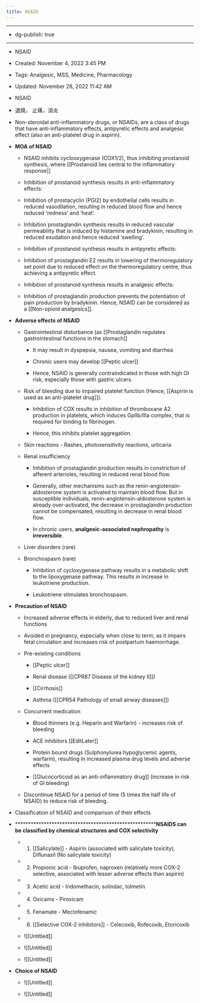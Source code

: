 ```yaml
---
title: NSAID
---
```


- --

- dg-publish: true

- --

- NSAID

- Created: November 4, 2022 3:45 PM

- Tags: Analgesic, MSS, Medicine, Pharmacology

- Updated: November 28, 2022 11:42 AM

- NSAID

- 退燒， 止痛，消炎

- Non-steroidal anti-inflammatory drugs, or NSAIDs, are a class of drugs that have anti-inflammatory effects, antipyretic effects and analgesic effect (also an anti-platelet drug in aspirin).

- ************************MOA of NSAID************************
	 - NSAID inhibits cyclooxygenase (COX1/2), thus inhibiting prostanoid synthesis, where [[Prostanoid lies central to the inflammatory response]]

	 - Inhibition of prostanoid synthesis results in anti-inflammatory effects:

	 - Inhibition of prostacyclin (PGI2) by endothelial cells results in reduced vasodilation, resulting in reduced blood flow and hence reduced ‘redness’ and ‘heat’.

	 - Inhibition prostaglandin synthesis results in reduced vascular permeability that is induced by histamine and bradykinin, resulting in reduced exudation and hence reduced ‘swelling’.

	 - Inhibition of prostanoid synthesis results in antipyretic effects:

	 - Inhibition of prostaglandin E2 results in lowering of thermoregulatory set point due to reduced effect on the thermoregulatory centre, thus achieving a antipyretic effect.

	 - Inhibition of prostanoid synthesis results in analgesic effects:

	 - Inhibition of prostaglandin production prevents the potentiation of pain production by bradykinin. Hence, NSAID can be considered as a [[Non-opioid analgesics]].

- **********************************************Adverse effects of NSAID**********************************************
	 - Gastrointestinal disturbance (as [[Prostaglandin regulates gastrointestinal functions in the stomach]]
		 - It may result in dyspepsia, nausea, vomiting and diarrhea

		 - Chronic users may develop [[Peptic ulcer]]

		 - Hence, NSAID is generally contraindicated in those with high GI risk, especially those with gastric ulcers.

	 - Risk of bleeding due to impaired platelet function (Hence, [[Aspirin is used as an anti-platelet drug]]).
		 - Inhibition of COX results in inhibition of thromboxane A2 production in platelets, which induces GpIIb/IIIa complex, that is required for binding to fibrinogen.

		 - Hence, this inhibits platelet aggregation.

	 - Skin reactions - Rashes, photosensitivity reactions, urticaria

	 - Renal insufficiency
		 - Inhibition of prostaglandin production results in constriction of afferent arterioles, resulting in reduced renal blood flow.

		 - Generally, other mechanisms such as the renin-angiotensin-aldosterone system is activated to maintain blood flow. But in susceptible individuals, renin-angiotensin-aldosterone system is already over-activated, the decrease in prostaglandin production cannot be compensated, resulting in decrease in renal blood flow.

		 - In chronic users, **********analgesic-associated nephropathy********** is ************************irreversible************************.

	 - Liver disorders (rare)

	 - Bronchospasm (rare)
		 - Inhibition of cycloxygenase pathway results in a metabolic shift to the lipoxygenase pathway. This results in increase in leukotriene production.

		 - Leukotriene stimulates bronchospasm.

- **************************************Precaution of NSAID**************************************
	 - Increased adverse effects in elderly, due to reduced liver and renal functions

	 - Avoided in pregnancy, especially when close to term, as it impairs fetal circulation and increases risk of postpartum haemorrhage.

	 - Pre-existing conditions
		 - [[Peptic ulcer]]

		 - Renal disease ([[CPR87 Disease of the kidney II]])

		 - [[Cirrhosis]]

		 - Asthma ([[CPR54  Pathology of small airway diseases]])

	 - Concurrent medication
		 - Blood thinners (e.g. Heparin and Warfarin) - increases risk of bleeding

		 - ACE inhibitors [[EditLater]]

		 - Protein bound drugs (Sulphonylurea hypoglycemic agents, warfarin), resulting in increased plasma drug levels and adverse effects

		 - [[Glucocorticoid as an anti-inflammatory drug]]  (increase in risk of GI bleeding)

	 - Discontinue NSAID for a period of time (5 times the half life of NSAID) to reduce risk of bleeding.

- Classification of NSAID and comparison of their effects

- ************************************************************************************************************************************NSAIDS can be classified by chemical structures and COX selectivity******************************************************************************
	 - 1. [[Salicylate]] - Aspirin (associated with salicylate toxicity), Diflunasil (No salicylate toxicity)

	 - 2. Propionic acid - Ibuprofen, naproxen (relatively more COX-2 selective, associated with lesser adverse effects than aspirin)

	 - 3. Acetic acid - Indomethacin, solindac, tolmetin

	 - 4. Oxicams - Piroxicam

	 - 5. Fenamate - Meclofenamic

	 - 6. [[Selective COX-2 inhibitors]] - Celecoxib, Rofecoxib, Etoricoxib

	 - ![[Untitled]]

	 - ![[Untitled]]

	 - ![[Untitled]]

- ******************************Choice of NSAID******************************
	 - ![[Untitled]]

	 - ![[Untitled]]
